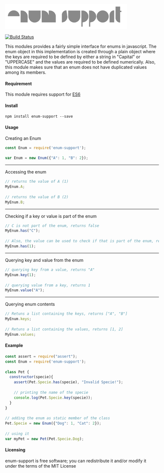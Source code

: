<img src="data/logo.png"/>

[![Build Status](https://travis-ci.org/paulondc/enum-support.svg?branch=master)](https://travis-ci.org/paulondc/enum-support)

This modules provides a fairly simple interface for enums in javascript. The enum object in this implementation is created through a plain object where the keys are required to be defined by either a string in "Capital" or "UPPERCASE" and the values are required to be defined numerically. Also, this module makes sure that an enum does not have duplicated values among its members.

#### Requirement
This module requires support for [ES6](http://es6-features.org)

#### Install
```
npm install enum-support --save
```

#### Usage
Creating an Enum
```javascript
const Enum = require('enum-support');

var Enum = new Enum({"A": 1, "B": 2});
```
---
Accessing the enum
```javascript
// returns the value of A (1)
MyEnum.A;

// returns the value of B (2)
MyEnum.B;
```
---
Checking if a key or value is part of the enum
```javascript
// C is not part of the enum, returns false
MyEnum.has("C");

// Also, the value can be used to check if that is part of the enum, returns true
MyEnum.has(1);
```
---
Querying key and value from the enum
```javascript
// querying key from a value, returns "A"
MyEnum.key(1);

// querying value from a key, returns 1
MyEnum.value("A");
```
---
Querying enum contents
```javascript
// Retuns a list containing the keys, returns ["A", "B"]
MyEnum.keys;

// Retuns a list containing the values, returns [1, 2]
MyEnum.values;
```

#### Example
```javascript
const assert = require("assert");
const Enum = require('enum-support');

class Pet {
  constructor(specie){
    assert(Pet.Specie.has(specie), "Invalid Specie!");
    
    // printing the name of the specie
    console.log(Pet.Specie.key(specie));
  }
}

// adding the enum as static member of the class
Pet.Specie = new Enum({"Dog": 1, "Cat": 2});

// using it
var myPet = new Pet(Pet.Specie.Dog);
```

#### Licensing
enum-support is free software; you can redistribute it and/or modify it under the terms of the MIT License
